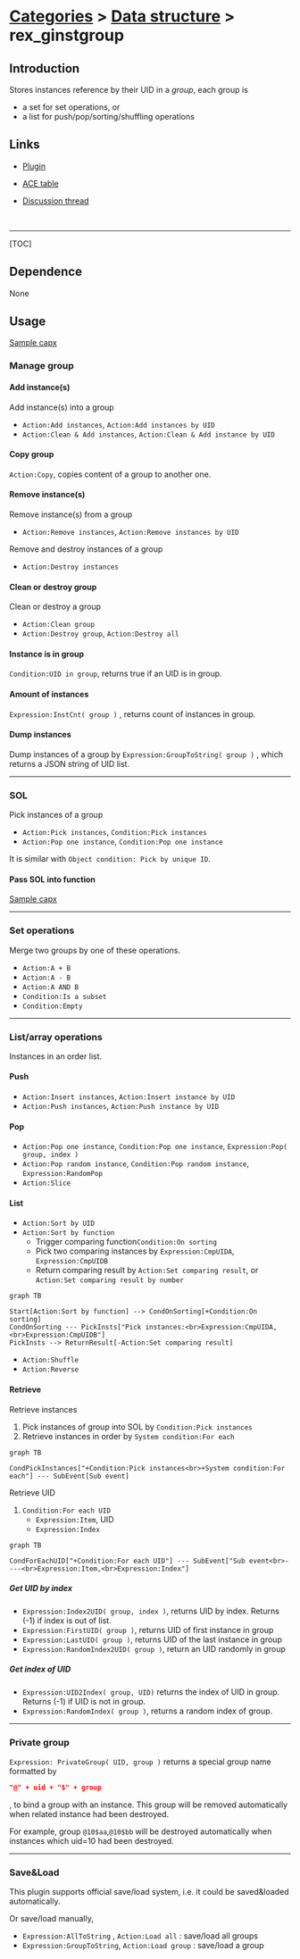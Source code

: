 # [Categories](categories.index.html) > [Data structure](datastructure.index.html) > rex_ginstgroup

## Introduction

Stores instances reference by their UID in a *group*, each group is

- a set for set operations, or
- a list for push/pop/sorting/shuffling operations

## Links

- [Plugin](https://dl.dropboxusercontent.com/u/5779181/C2Repo/Zip/plugins/rex_ginstgroup.7z)

- [ACE table](https://rexrainbow.github.io/C2RexDoc/c2rexpluginsACE/plugin_rex_ginstgroup.html)

- [Discussion thread](https://www.scirra.com/forum/plugin-instance-group_t67642)

  ​

----

[TOC]

## Dependence

None

## Usage

[Sample capx](https://onedrive.live.com/redir?resid=7497FD5EC94476E%21520&authkey=%21APNtGd903GKvpzQ&ithint=file%2c.capx)

### Manage group

#### Add instance(s)

Add instance(s) into a group

- `Action:Add instances`, `Action:Add instances by UID`
- `Action:Clean & Add instances`, `Action:Clean & Add instance by UID`

#### Copy group

`Action:Copy`, copies content of a group to another one.

#### Remove instance(s)

Remove instance(s) from a group

- `Action:Remove instances`, `Action:Remove instances by UID`

Remove and destroy instances of a group

- `Action:Destroy instances`

#### Clean or destroy group

Clean or destroy a group

- `Action:Clean group`
- `Action:Destroy group`, `Action:Destroy all`

#### Instance is in group

`Condition:UID in group`, returns true if an UID is in group.

#### Amount of instances

`Expression:InstCnt( group )` , returns count of instances in group.

#### Dump instances

Dump instances of a group by `Expression:GroupToString( group )` , which returns a JSON string of UID list.

----

### SOL

Pick instances of a group

- `Action:Pick instances`, `Condition:Pick instances`
- `Action:Pop one instance`, `Condition:Pop one instance`

It is similar with `Object condition: Pick by unique ID`.

#### Pass SOL into function

[Sample capx](https://skydrive.live.com/redir?resid=7497FD5EC94476E!371&authkey=!AI64HTpl2mK3etY)

----

### Set operations

Merge two groups by one of these operations.

- `Action:A + B`
- `Action:A - B`
- `Action:A AND B`
- `Condition:Is a subset`
- `Condition:Empty`

----

### List/array operations

Instances in an order list.

#### Push

- `Action:Insert instances`, `Action:Insert instance by UID`
- `Action:Push instances`, `Action:Push instance by UID`

#### Pop

- `Action:Pop one instance`, `Condition:Pop one instance`, `Expression:Pop( group, index )`
- `Action:Pop random instance`, `Condition:Pop random instance`, `Expression:RandomPop`
- `Action:Slice`

#### List

- `Action:Sort by UID`
- `Action:Sort by function`
  - Trigger comparing function`Condition:On sorting`
  - Pick two comparing instances by `Expression:CmpUIDA`, `Expression:CmpUIDB`
  - Return comparing result by `Action:Set comparing result`, or `Action:Set comparing result by number`

```mermaid
graph TB

Start[Action:Sort by function] --> CondOnSorting[+Condition:On sorting]
CondOnSorting --- PickInsts["Pick instances:<br>Expression:CmpUIDA,<br>Expression:CmpUIDB"]
PickInsts --> ReturnResult[-Action:Set comparing result]
```



- `Action:Shuffle`
- `Action:Reverse`

#### Retrieve

Retrieve instances

1. Pick instances of group into SOL by `Condition:Pick instances`
2. Retrieve instances in order by `System condition:For each`

```mermaid
graph TB

CondPickInstances["+Condition:Pick instances<br>+System condition:For each"] --- SubEvent[Sub event]
```

Retrieve UID

1. `Condition:For each UID`
   - `Expression:Item`, UID
   - `Expression:Index`

```mermaid
graph TB

CondForEachUID["+Condition:For each UID"] --- SubEvent["Sub event<br>----<br>Expression:Item,<br>Expression:Index"]
```

##### Get UID by index

- `Expression:Index2UID( group, index )`, returns UID by index. Returns (-1) if index is out of list.
- `Expression:FirstUID( group )`, returns UID of first instance in group
- `Expression:LastUID( group )`, returns UID of the last instance in group
- `Expression:RandomIndex2UID( group )`, return an UID randomly in group

##### Get index of UID

- `Expression:UID2Index( group, UID)` returns the index of UID in group. Returns (-1) if UID is not in group.
- `Expression:RandomIndex( group )`, returns a random index of group.

----

### Private group

`Expression: PrivateGroup( UID, group )` returns a special group name formatted by 

```json
"@" + uid + "$" + group
```

, to bind a group with an instance. This group will be removed automatically when related instance had been destroyed.

For example, group `@10$aa`,`@10$bb`  will be destroyed automatically when instances which uid=10 had been destroyed. 

----

### Save&Load

This plugin supports official save/load system, i.e. it could be saved&loaded automatically.

Or save/load manually,

- `Expression:AllToString` , `Action:Load all` : save/load all groups
- `Expression:GroupToString`, `Action:Load group` : save/load a group